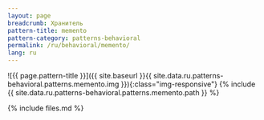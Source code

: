 ```yaml
---
layout: page
breadcrumb: Хранитель
pattern-title: memento
pattern-category: patterns-behavioral
permalink: /ru/behavioral/memento/
lang: ru
---
```


![{{ page.pattern-title }}]({{ site.baseurl }}{{ site.data.ru.patterns-behavioral.patterns.memento.img }}){:class="img-responsive"}
{% include {{ site.data.ru.patterns-behavioral.patterns.memento.path }} %}

{% include files.md %}
